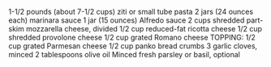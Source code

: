 1-1/2 pounds (about 7-1/2 cups) ziti or small tube pasta
2 jars (24 ounces each) marinara sauce
1 jar (15 ounces) Alfredo sauce
2 cups shredded part-skim mozzarella cheese, divided
1/2 cup reduced-fat ricotta cheese
1/2 cup shredded provolone cheese
1/2 cup grated Romano cheese
TOPPING:
1/2 cup grated Parmesan cheese
1/2 cup panko bread crumbs
3 garlic cloves, minced
2 tablespoons olive oil
Minced fresh parsley or basil, optional